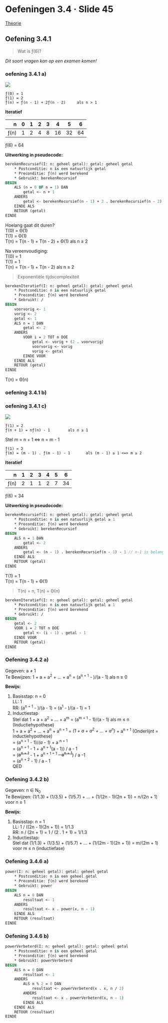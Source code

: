 # Oefeningen 3.4 &middot; Slide 45

[Theorie](/1ste-jaar/semester-II/Probleem-Oplossend-Denken-I.md#hoofdstuk-3)

## Oefening 3.4.1

> Wat is ƒ(6)?

*Dit soort vragen kan op een examen komen!*

### oefening 3.4.1 a) 

![](/afbeeldingen/1ste-jaar/semester-II/Probleem-Oplossend-Denken-I/oef.3.4.1.a.png)

```
ƒ(0) = 1
ƒ(1) = 2
ƒ(n) = ƒ(n - 1) + 2ƒ(n - 2)     als n > 1
```

**Iteratief**

| n      | 0   | 1   | 2   | 3   | 4   | 5   | 6   |
| -----: | :-: | :-: | :-: | :-: | :-: | :-: | :-: |
| ƒ(n)   | 1   | 2   | 4   | 8   | 16  | 32  |  64 |

ƒ(6) = 64

**Uitwerking in pseudocode:**

```pascal
berekenRecursief(I: n: geheel getal): getal: geheel getal
    * Postconditie: n is een natuurlijk getal
    * Preconditie: ƒ(n) werd berekend
    * Gebruikt: berekenRecursief
BEGIN
    ALS (n = 0 OF n = 1) DAN
        getal <- n + 1
    ANDERS
        getal <- berekenRecursief(n - 1) + 2 . berekenRecursief(n - 2)
    EINDE ALS
    RETOUR (getal)
EINDE
```

Hoelang gaat dit duren?<br>
T(0) = &Theta;(1)<br>
T(1) = &Theta;(1)<br>
T(n) = T(n - 1) + T(n - 2) + &Theta;(1) als n ≥ 2

Na vereenvoudiging:<br>
T(0) = 1<br>
T(1) = 1<br>
T(n) = T(n - 1) + T(n - 2) als n ≥ 2

> Exponentiële tijdscomplexiteit


```pascal
berekenIteratief(I: n: geheel getal): getal: geheel getal
    * Postconditie: n is een natuurlijk getal
    * Preconditie: ƒ(n) werd berekend
    * Gebruikt: /
BEGIN
    voorvorig <- 1
    vorig <- 2
    getal <- 1
    ALS n = 1 DAN
        getal <- 2
    ANDERS
        VOOR i = 2 TOT n DOE
            getal <- vorig + (2 . voorvorig)
            voorvorig <- vorig
            vorig <- getal
        EINDE VOOR
    EINDE ALS
    RETOUR (getal)
EINDE
```

T(n) = &Theta;(n)

### oefening 3.4.1 b)

### oefening 3.4.1 c)  

![](/afbeeldingen/1ste-jaar/semester-II/Probleem-Oplossend-Denken-I/oef.3.4.1.c.png)

```
ƒ(1) = 2
ƒ(n + 1) = nƒ(n) - 1        als n ≥ 1
```

Stel m = n + 1 <=> n = m - 1

```
ƒ(1) = 2
ƒ(m) = (m - 1) . ƒ(m - 1) - 1       als (m - 1) ≥ 1 <=> m ≥ 2
```

**Iteratief**

| n      | 1   | 2   | 3   | 4   | 5   | 6   |
| -----: | :-: | :-: | :-: | :-: | :-: | :-: |
| ƒ(n)   | 2   | 1   | 1   | 2   | 7   | 34  |

ƒ(6) = 34

**Uitwerking in pseudocode:**

```pascal
berekenRecursief(I: n: geheel getal): getal: geheel getal
    * Postconditie: n is een natuurlijk getal ≥ 1
    * Preconditie: ƒ(n) werd berekend
    * Gebruikt: berekenRecursief
BEGIN
    ALS n = 1 DAN
        getal <- 2
    ANDERS
        getal <- (n - 1) . berekenRecursief(n - 1) - 1 // n-1 is belangrijk hier, anders oneindige lus
    EINDE ALS
    RETOUR (getal)
EINDE
```

T(1) = 1<br>
T(n) = T(n - 1) + &Theta;(1)

> T(n) = n, T(n) = &Theta;(n)

```pascal
berekenIteratief(I: n: geheel getal): getal: geheel getal
    * Postconditie: n is een natuurlijk getal ≥ 1
    * Preconditie: ƒ(n) werd berekend
    * Gebruikt: /
BEGIN
    getal <- 2
    VOOR i = 2 TOT n DOE
        getal <- (i - 1) . getal - 1
    EINDE VOOR
    RETOUR (getal)
EINDE
```

### Oefening 3.4.2 a)

Gegeven: a ≠ 1<br>
Te Bewijzen: 1 + a + a<sup>2</sup> + ... + a<sup>n</sup> = (a<sup>n + 1</sup> - )/(a - 1) als n ≥ 0<br>

**Bewijs:**

1. Basisstap: n = 0<br>
    LL: 1<br>
    RR: (a<sup>n + 1</sup> - )/(a - 1) = (a<sup>1</sup> - )/(a - 1) = 1<br>
2. Inductiestap<br>
    Stel dat 1 + a + a<sup>2</sup> + ... + a<sup>m</sup> = (a<sup>m + 1</sup> - 1)/(a - 1) als m ≤ n (Inductiehypothese)<br>
    1 + a + a<sup>2</sup> + ... + a<sup>n</sup> + a<sup>n + 1</sup> = *(1 + a + a<sup>2</sup> + ... + a<sup>n</sup>)* + a<sup>n + 1</sup> (Onderlijnt = inductiehypothese)<br>
    = (a<sup>n + 1</sup> - 1)/*(a - 1)* + a <sup>n + 1</sup><br>
    = (a<sup>n + 1</sup> - 1 +  a<sup>n + 1</sup>(a - 1)) / a - 1<br>
    = (~~a<sup>n + 1</sup>~~ - 1 +  a<sup>n + 1 + 1</sup> ~~-  a<sup>n + 1</sup>~~) / a -1<br>
    = (a<sup>n + 2</sup> - 1) / a - 1<br>
    QED
    
### Oefening 3.4.2 b)

Gegeven: n ∈ N<sub>0</sub><br>
Te Bewijzen: (1/1.3) + (1/3.5) + (1/5.7) + ... + (1/(2n - 1)(2n + 1)) = n/(2n + 1) voor n ≥ 1

**Bewijs:**

1. Basisstap: n = 1<br>
    LL: 1 / ((2n - 1)(2n + 1)) = 1/1.3<br>
    RR: n / (2n + 1) = 1 / (2 . 1 + 1) = 1/1.3<br>
2. Inductiestap:<br>
    Stel dat (1/1.3) + (1/3.5) + (1/5.7) + ... + (1/(2m - 1)(2n + 1)) = m/(2m + 1) voor m ≤ n (inductiefase)


### Oefening 3.4.6 a)

```pascal
power(I: n: geheel getal): getal: geheel getal
    * Postconditie: n is een geheel getal
    * Preconditie: ƒ(n) werd berekend
    * Gebruikt: power
BEGIN
    ALS n = 0 DAN
        resultaat <- 1
    ANDERS
        resultaat <- x . power(x, n - 1)
    EINDE ALS
    RETOUR (resultaat)
EINDE
```

### Oefening 3.4.6 b)

```pascal
powerVerbeterd(I: n: geheel getal): getal: geheel getal
    * Postconditie: n is een geheel getal
    * Preconditie: ƒ(n) werd berekend
    * Gebruikt: powerVerbeterd
BEGIN
    ALS n = 0 DAN
        resultaat <- 1
    ANDERS
        ALS n % 2 = 0 DAN
            resultaat <- powerVerbeterd(x . x, n / 2)
        ANDERS
            resultaat <- x . powerVerbeterd(x, n - 1)
        EINDE ALS
    EINDE ALS
    RETOUR (resultaat)
EINDE
```
